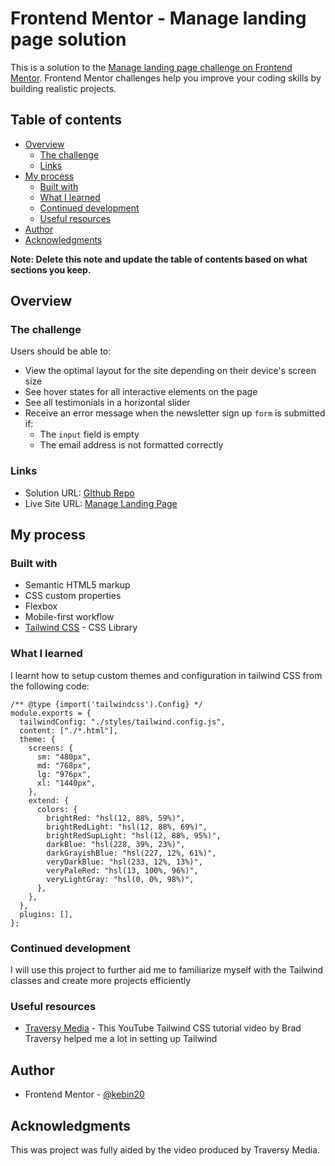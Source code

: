 # Frontend Mentor - Manage landing page solution

This is a solution to the [Manage landing page challenge on Frontend Mentor](https://www.frontendmentor.io/challenges/manage-landing-page-SLXqC6P5). Frontend Mentor challenges help you improve your coding skills by building realistic projects. 

## Table of contents

- [Overview](#overview)
  - [The challenge](#the-challenge)
  - [Links](#links)
- [My process](#my-process)
  - [Built with](#built-with)
  - [What I learned](#what-i-learned)
  - [Continued development](#continued-development)
  - [Useful resources](#useful-resources)
- [Author](#author)
- [Acknowledgments](#acknowledgments)

**Note: Delete this note and update the table of contents based on what sections you keep.**

## Overview

### The challenge

Users should be able to:

- View the optimal layout for the site depending on their device's screen size
- See hover states for all interactive elements on the page
- See all testimonials in a horizontal slider
- Receive an error message when the newsletter sign up `form` is submitted if:
  - The `input` field is empty
  - The email address is not formatted correctly


### Links

- Solution URL: [GIthub Repo](https://github.com/kebin20/manage-landing-page-master)
- Live Site URL: [Manage Landing Page](https://kebin20.github.io/manage-landing-page-master/)

## My process

### Built with

- Semantic HTML5 markup
- CSS custom properties
- Flexbox
- Mobile-first workflow
- [Tailwind CSS](https://tailwindcss.com/) - CSS Library

### What I learned

I learnt how to setup custom themes and configuration in tailwind CSS from the following code:


```
/** @type {import('tailwindcss').Config} */
module.exports = {
  tailwindConfig: "./styles/tailwind.config.js",
  content: ["./*.html"],
  theme: {
    screens: {
      sm: "480px",
      md: "768px",
      lg: "976px",
      xl: "1440px",
    },
    extend: {
      colors: {
        brightRed: "hsl(12, 88%, 59%)",
        brightRedLight: "hsl(12, 88%, 69%)",
        brightRedSupLight: "hsl(12, 88%, 95%)",
        darkBlue: "hsl(228, 39%, 23%)",
        darkGrayishBlue: "hsl(227, 12%, 61%)",
        veryDarkBlue: "hsl(233, 12%, 13%)",
        veryPaleRed: "hsl(13, 100%, 96%)",
        veryLightGray: "hsl(0, 0%, 98%)",
      },
    },
  },
  plugins: [],
};
```

### Continued development

I will use this project to further aid me to familiarize myself with the Tailwind classes and create more projects efficiently

### Useful resources

- [Traversy Media](https://www.example.com) - This YouTube Tailwind CSS tutorial video by Brad Traversy helped me a lot in setting up Tailwind


## Author

- Frontend Mentor - [@kebin20](https://www.frontendmentor.io/profile/kebin20)


## Acknowledgments

This was project was fully aided by the video produced by Traversy Media.